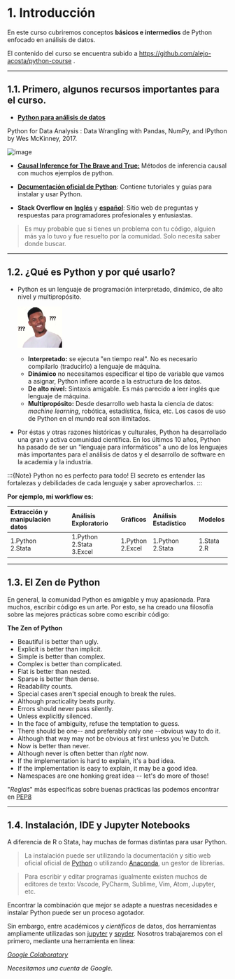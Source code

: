 # 1. Introducción

En este curso cubriremos conceptos **básicos e intermedios** de Python enfocado en análisis de datos.

El contenido del curso se encuentra subido a https://github.com/alejo-acosta/python-course .

---

## 1.1. Primero, algunos recursos importantes para el curso.
- [**Python para análisis de datos**](https://www.oreilly.com/library/view/python-for-data/9781491957653/)

Python for Data Analysis : Data Wrangling with Pandas, NumPy, and IPython by Wes McKinney, 2017.

   ![image](https://learning.oreilly.com/library/cover/9781491957653/250w/)

- [**Causal Inference for The Brave and True:**](https://matheusfacure.github.io/python-causality-handbook/landing-page.html#) Métodos de inferencia causal con muchos ejemplos de python.
- [**Documentación oficial de Python**](https://docs.python.org/3/): Contiene tutoriales y guías para instalar y usar Python.

- **Stack Overflow en** [**Inglés**](https://stackoverflow.com/questions/tagged/python) y [**español**](https://es.stackoverflow.com/questions/tagged/python): Sitio web de preguntas y respuestas para programadores profesionales y entusiastas.

> Es muy probable que si tienes un problema con tu código, alguien más ya lo tuvo y fue resuelto por la comunidad. Solo necesita saber donde buscar.

---
## 1.2. ¿Qué es Python y por qué usarlo?
- Python es un lenguaje de programación interpretado, dinámico, de alto nivel y multipropósito. 

     ![image](./images/confused.png)

   - **Interpretado:** se ejecuta "en tiempo real". No es necesario compilarlo (traducirlo) a lenguaje de máquina.
   - **Dinámico** no necesitamos especificar el tipo de variable que vamos a asignar, Python infiere acorde a la estructura de los datos.
   - **De alto nivel:** Sintaxis amigable. Es más parecido a leer inglés que lenguaje de máquina.
   - **Multipropósito:** Desde desarrollo web hasta la ciencia de datos: *machine learning*, robótica, estadística, física, etc. Los casos de uso de Python en el mundo real son ilimitados.
- Por éstas y otras razones históricas y culturales, Python ha desarrollado una gran y activa comunidad científica. En los últimos 10 años, Python ha pasado de ser un "lenguaje para informáticos" a uno de los lenguajes más importantes para el análisis de datos y el desarrollo de software en la academia y la industria.


:::{Note}
Python no es perfecto para todo! El secreto es entender las fortalezas y debilidades de cada lenguaje y saber aprovecharlos.
:::

**Por ejemplo, mi workflow es:**

| Extracción y manipulación datos | Análisis Exploratorio | Gráficos | Análisis Estadístico | Modelos |
|  :---- |  :---- |  :---- |  :---- |  :---- |
| 1.Python <br/> 2.Stata | 1.Python <br/> 2.Stata <br/> 3.Excel | 1.Python <br/> 2.Excel | 1.Python <br/> 2.Stata | 1.Stata <br/> 2.R |


---
## 1.3. El Zen de Python

En general, la comunidad Python es amigable y muy apasionada. Para muchos, escribir código es un arte. Por esto, se ha creado una filosofía sobre las mejores prácticas sobre como escribir código:

**The Zen of Python**
- Beautiful is better than ugly.
- Explicit is better than implicit.
- Simple is better than complex.
- Complex is better than complicated.
- Flat is better than nested.
- Sparse is better than dense.
- Readability counts.
- Special cases aren't special enough to break the rules.
- Although practicality beats purity.
- Errors should never pass silently.
- Unless explicitly silenced.
- In the face of ambiguity, refuse the temptation to guess.
- There should be one-- and preferably only one --obvious way to do it.
- Although that way may not be obvious at first unless you're Dutch.
- Now is better than never.
- Although never is often better than *right* now.
- If the implementation is hard to explain, it's a bad idea.
- If the implementation is easy to explain, it may be a good idea.
- Namespaces are one honking great idea -- let's do more of those!


"*Reglas*" más específicas sobre buenas prácticas las podemos encontrar en [PEP8](https://www.python.org/dev/peps/pep-0008/)

---
## 1.4. Instalación, IDE y Jupyter Notebooks
A diferencia de R o Stata, hay muchas de formas distintas para usar Python. 

> La instalación puede ser utilizando la documentación y sitio web oficial oficial de [Python](https://www.python.org/downloads/) o utilizando [Anaconda](https://www.anaconda.com/products/individual), un gestor de librerías.

> Para escribir y editar programas igualmente existen muchos de editores de texto: Vscode, PyCharm, Sublime, Vim, Atom, Jupyter, etc.

Encontrar la combinación que mejor se adapte a nuestras necesidades e instalar Python puede ser un proceso agotador. 

Sin embargo, entre académicos y *científicos* de datos, dos herramientas ampliamente utilizadas son [jupyter](https://jupyter.org/) y [spyder](https://www.spyder-ide.org/). Nosotros trabajaremos con el primero, mediante una herramienta en línea: 

[*Google Colaboratory*](https://colab.research.google.com/)

*Necesitamos una cuenta de Google.*
